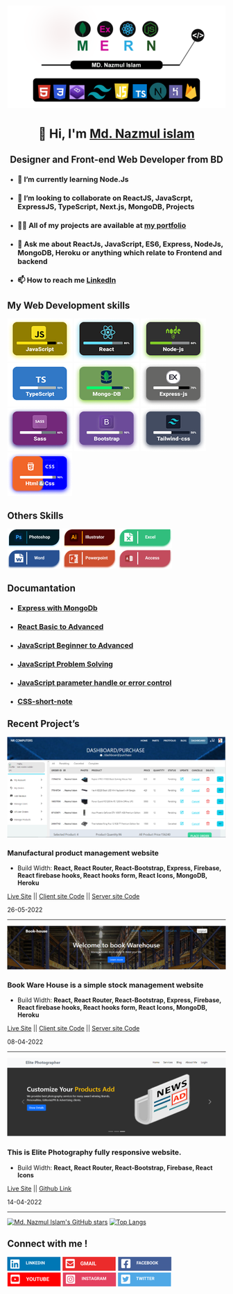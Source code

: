 ![image description](assets/images/github_cover.png)

<h1 align="center">👋 Hi, I'm <a href="https://www.linkedin.com/in/developernazmul/" target="_blank">Md. Nazmul islam</a></h1>

<h2 align="center" align-items="center">Designer and Front-end Web Developer from BD</h2>

- ### 🌱 I’m currently learning **Node.Js**

- ### 👯 I’m looking to collaborate on **ReactJS, JavaScrpt, ExpressJS, TypeScript, Next.js, MongoDB, Projects**

- ### 👨‍💻 All of my projects are available at [my portfolio]()

- ### 💬 Ask me about **ReactJs, JavaScript, ES6, Express, NodeJs, MongoDB, Heroku or anything which relate to Frontend and backend**

- ### 📫 How to reach me **[LinkedIn](https://www.linkedin.com/in/developernazmul)**

## My Web Development skills

![image description](assets/images/javaScript.png)
![image description](assets/images/React.png)
![image description](assets/images/Node-js.png)
![image description](assets/images/TypeScript.png)
![image description](assets/images/Mongo.png)
![image description](assets/images/Express.png)
![image description](assets/images/Sass.png)
![image description](assets/images/Bootstrap.png)
![image description](assets/images/Tailwind.png)
![image description](assets/images/Html.png)

## Others Skills

![image description](assets/images/Photoshop.png)
![image description](assets/images/Ai.png)
![image description](assets/images/Exel.png)
![image description](assets/images/word.png)
![image description](assets/images/power.png)
![image description](assets/images/Acsess.png)

## Documantation

- ### [Express with MongoDb](https://github.com/dev-nazmulislam/express-mongodb-short-note)
- ### [React Basic to Advanced](https://github.com/dev-nazmulislam/react-short-note)
- ### [JavaScript Beginner to Advanced](https://github.com/dev-nazmulislam/javascript-short-note)
- ### [JavaScript Problem Solving](https://github.com/dev-nazmulislam/javaScript-problem-solving)
- ### [JavaScript parameter handle or error control](https://github.com/dev-nazmulislam/function-parameter-handle)

- ### [CSS-short-note](https://github.com/dev-nazmulislam/css-short-note)

## Recent Project’s

<img src="assets/images/banner-3.png" alt="" />

 <h3>Manufactural product management website</h3>
 
- Build Width: **React, React Router, React-Bootstrap, Express, Firebase, React firebase hooks, React hooks form, React Icons, MongoDB, Heroku**

[Live Site]()
||
[Client site Code]()
||
[Server site Code]()

 <p>26-05-2022</p>
 <hr/>
<img src="assets/images/book.png" alt="" />

 <h3>Book Ware House is a simple stock management website</h3>
 
- Build Width: **React, React Router, React-Bootstrap, Express, Firebase, React firebase hooks, React hooks form, React Icons, MongoDB, Heroku**

[Live Site](https://books-store-dfd37.web.app/)
||
[Client site Code](https://github.com/dev-nazmulislam/book-ware-house-client)
||
[Server site Code](https://github.com/dev-nazmulislam/book-ware-house-server)

 <p>08-04-2022</p>
 <hr/>

<img src="assets/images/banner-2.png" alt="" />

 <h3>This is Elite Photography fully responsive website.</h3>
 
- Build Width: **React, React Router, React-Bootstrap, Firebase, React Icons**

[Live Site](https://elite-studio-429e1.web.app/)
||
[Github Link](https://github.com/dev-nazmulislam/elite-photographer)

 <p>14-04-2022</p>
 <hr/>

[![Md. Nazmul Islam's GitHub stars](https://github-readme-stats.vercel.app/api?username=dev-nazmulislam)](https://github.com/dev-nazmulislam/github-readme-stats) [![Top Langs](https://github-readme-stats.vercel.app/api/top-langs/?username=dev-nazmulislam&langs_count=8)](https://github.com/dev-nazmulislam/github-readme-stats)

## Connect with me !

![image description](assets/images/LinkedIn.png)
![image description](assets/images/Gmail.png)
![image description](assets/images/Facebook.png)
![image description](assets/images/YouTube.png)
![image description](assets/images/Instagram.png)
![image description](assets/images/Twitter.png)
